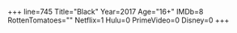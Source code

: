 +++
line=745
Title="Black"
Year=2017
Age="16+"
IMDb=8
RottenTomatoes=""
Netflix=1
Hulu=0
PrimeVideo=0
Disney=0
+++

